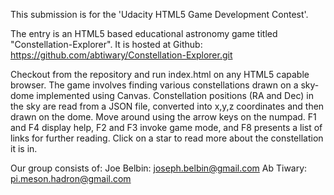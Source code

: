This submission is for the 'Udacity HTML5 Game Development Contest'.

The entry is an HTML5 based educational astronomy game titled "Constellation-Explorer".
It is hosted at Github: https://github.com/abtiwary/Constellation-Explorer.git

Checkout from the repository and run index.html on any HTML5 capable browser. The game involves finding various constellations drawn on a sky-dome implemented using Canvas. Constellation positions (RA and Dec) in the sky are read from a JSON file, converted into x,y,z coordinates and then drawn on the dome. Move around using the arrow keys on the numpad. F1 and F4 display help, F2 and F3 invoke game mode, and F8 presents a list of links for further reading. Click on a star to read more about the constellation it is in.

Our group consists of: 
Joe Belbin: joseph.belbin@gmail.com 
Ab Tiwary: pi.meson.hadron@gmail.com

